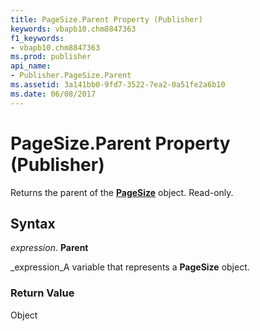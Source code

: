 ```yaml
---
title: PageSize.Parent Property (Publisher)
keywords: vbapb10.chm8847363
f1_keywords:
- vbapb10.chm8847363
ms.prod: publisher
api_name:
- Publisher.PageSize.Parent
ms.assetid: 3a141bb0-9fd7-3522-7ea2-0a51fe2a6b10
ms.date: 06/08/2017
---
```



# PageSize.Parent Property (Publisher)

Returns the parent of the  **[PageSize](Publisher.PageSizes.md)** object. Read-only.


## Syntax

 _expression_. **Parent**

 _expression_A variable that represents a  **PageSize** object.


### Return Value

Object


